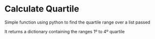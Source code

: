# Calculate Quartile

Simple function using python to find the quartile range over a list passed

It returns a dictionary containing the ranges 1º to 4º quartile

